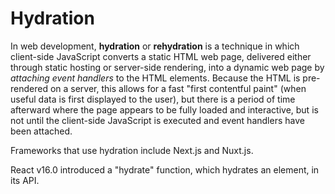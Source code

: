 # Hydration

In web development, __hydration__ or __rehydration__ is a technique in which client-side JavaScript converts a static HTML web page, delivered either through static hosting or server-side rendering, into a dynamic web page by _attaching event handlers_ to the HTML elements. Because the HTML is pre-rendered on a server, this allows for a fast "first contentful paint" (when useful data is first displayed to the user), but there is a period of time afterward where the page appears to be fully loaded and interactive, but is not until the client-side JavaScript is executed and event handlers have been attached.

Frameworks that use hydration include Next.js and Nuxt.js.

React v16.0 introduced a "hydrate" function, which hydrates an element, in its API.
